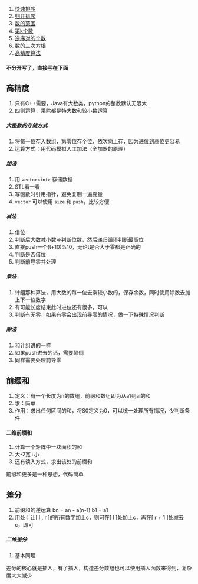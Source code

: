 1. [快速排序](2022-10-31-785快速排序.md)
2. [归并排序](2022-10-31-787归并排序.md)
3. [数的范围](2022-10-31-789数的范围.md)
4. [第k个数](2022-11-04-第k个数.md)
6. [逆序对的个数](2022-11-04-逆序对的个数.md)
7. [数的三次方根](2022-11-04-数的三次方根.md)
8. [高精度算法](2022-12-17-高精度算法.md)
#### 不分开写了，直接写在下面

## 高精度
1. 只有C++需要，Java有大数类，python的整数默认无限大
2. 四则运算，乘除都是特大数和较小数运算

##### 大整数的存储方式
1. 将每一位存入数组，第零位存个位，依次向上存，因为进位到高位更容易
2. 运算方式：用代码模拟人工加法（全加器的原理）

##### 加法
1. 用 `vector<int>` 存储数据
2. STL看一看
3. 写函数时引用指针，避免复制一遍变量
4. `vector` 可以使用 `size` 和 `push`，比较方便

##### 减法
1. 借位
2. 判断后大数减小数=>判断位数，然后递归循环判断最高位
3. 直接push一个(t+10)%10，无论t是否大于零都是正确的
4. 判断是否借位
5. 判断前导零并处理

##### 乘法
1. 计组那种算法，用大数的每一位去乘较小数的，保存余数，同时使用除数去加上下一位数字
2. 有可能长度结束此时进位还有很多，可以
3. 判断有无零，如果有零会出现前导零的情况，做一下特殊情况判断


##### 除法
1. 和计组讲的一样
2. 如果push进去的话，需要颠倒
3. 同样需要处理前导零

## 前缀和
1. 定义：有一个长度为n的数组，前缀和数组即为从a1到ai的和
2.  求：简单
3. 作用：求出任何区间的和，将S0定义为0，可以统一处理所有情况，少判断条件

#### 二维前缀和
1. 计算一个矩阵中一块面积的和
2. 大-2宽+小
3. 还有读入方式，求出该处的前缀和

前缀和更多是一种思想，代码简单

## 差分
1. 前缀和的逆运算 bn = an - a(n-1)    b1 = a1
2. 用处：让[ l , r ]的所有数字加上c，则可在[ l ]处加上c，再在[ r + 1 ]处减去c，即可

##### 二维差分
1.  基本同理

差分的核心就是插入，有了插入，构造差分数组也可以使用插入函数来得到，复杂度大大减少